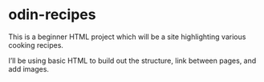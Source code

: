 # odin-recipes

This is a beginner HTML project which will be a site highlighting various cooking recipes.  

I’ll be using basic HTML to build out the structure, link between pages, and add images.  